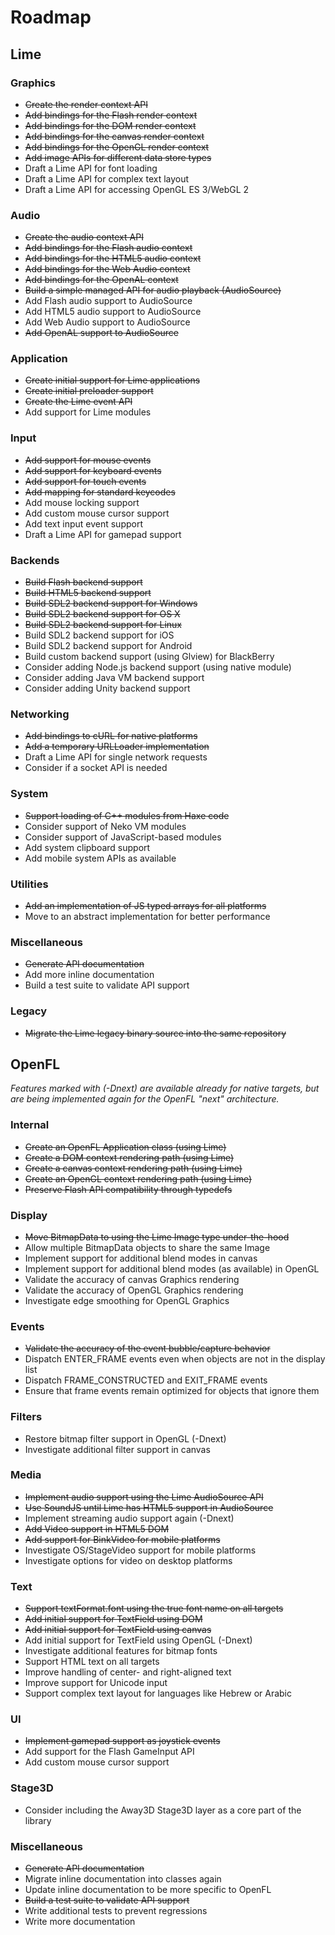# Roadmap

## Lime

### Graphics

* ~~Create the render context API~~
* ~~Add bindings for the Flash render context~~
* ~~Add bindings for the DOM render context~~
* ~~Add bindings for the canvas render context~~
* ~~Add bindings for the OpenGL render context~~
* ~~Add image APIs for different data store types~~
* Draft a Lime API for font loading
* Draft a Lime API for complex text layout
* Draft a Lime API for accessing OpenGL ES 3/WebGL 2

### Audio

* ~~Create the audio context API~~
* ~~Add bindings for the Flash audio context~~
* ~~Add bindings for the HTML5 audio context~~
* ~~Add bindings for the Web Audio context~~
* ~~Add bindings for the OpenAL context~~
* ~~Build a simple managed API for audio playback (AudioSource)~~
* Add Flash audio support to AudioSource
* Add HTML5 audio support to AudioSource
* Add Web Audio support to AudioSource
* ~~Add OpenAL support to AudioSource~~

### Application

* ~~Create initial support for Lime applications~~
* ~~Create initial preloader support~~
* ~~Create the Lime event API~~
* Add support for Lime modules

### Input

* ~~Add support for mouse events~~
* ~~Add support for keyboard events~~
* ~~Add support for touch events~~
* ~~Add mapping for standard keycodes~~
* Add mouse locking support
* Add custom mouse cursor support
* Add text input event support
* Draft a Lime API for gamepad support

### Backends

* ~~Build Flash backend support~~
* ~~Build HTML5 backend support~~
* ~~Build SDL2 backend support for Windows~~
* ~~Build SDL2 backend support for OS X~~
* ~~Build SDL2 backend support for Linux~~
* Build SDL2 backend support for iOS
* Build SDL2 backend support for Android
* Build custom backend support (using Glview) for BlackBerry
* Consider adding Node.js backend support (using native module)
* Consider adding Java VM backend support
* Consider adding Unity backend support

### Networking

* ~~Add bindings to cURL for native platforms~~
* ~~Add a temporary URLLoader implementation~~
* Draft a Lime API for single network requests
* Consider if a socket API is needed

### System

* ~~Support loading of C++ modules from Haxe code~~
* Consider support of Neko VM modules
* Consider support of JavaScript-based modules
* Add system clipboard support
* Add mobile system APIs as available

### Utilities

* ~~Add an implementation of JS typed arrays for all platforms~~
* Move to an abstract implementation for better performance

### Miscellaneous

* ~~Generate API documentation~~
* Add more inline documentation
* Build a test suite to validate API support

### Legacy

* ~~Migrate the Lime legacy binary source into the same repository~~

## OpenFL

_Features marked with (-Dnext) are available already for native targets, but are being implemented again for the OpenFL "next" architecture._

### Internal

* ~~Create an OpenFL Application class (using Lime)~~
* ~~Create a DOM context rendering path (using Lime)~~
* ~~Create a canvas context rendering path (using Lime)~~
* ~~Create an OpenGL context rendering path (using Lime)~~
* ~~Preserve Flash API compatibility through typedefs~~

### Display

* ~~Move BitmapData to using the Lime Image type under-the-hood~~
* Allow multiple BitmapData objects to share the same Image
* Implement support for additional blend modes in canvas
* Implement support for additional blend modes (as available) in OpenGL
* Validate the accuracy of canvas Graphics rendering
* Validate the accuracy of OpenGL Graphics rendering
* Investigate edge smoothing for OpenGL Graphics

### Events

* ~~Validate the accuracy of the event bubble/capture behavior~~
* Dispatch ENTER_FRAME events even when objects are not in the display list
* Dispatch FRAME\_CONSTRUCTED and EXIT\_FRAME events
* Ensure that frame events remain optimized for objects that ignore them

### Filters

* Restore bitmap filter support in OpenGL (-Dnext)
* Investigate additional filter support in canvas

### Media

* ~~Implement audio support using the Lime AudioSource API~~
* ~~Use SoundJS until Lime has HTML5 support in AudioSource~~
* Implement streaming audio support again (-Dnext)
* ~~Add Video support in HTML5 DOM~~
* ~~Add support for BinkVideo for mobile platforms~~
* Investigate OS/StageVideo support for mobile platforms
* Investigate options for video on desktop platforms

### Text

* ~~Support textFormat.font using the true font name on all targets~~
* ~~Add initial support for TextField using DOM~~
* ~~Add initial support for TextField using canvas~~
* Add initial support for TextField using OpenGL (-Dnext)
* Investigate additional features for bitmap fonts
* Support HTML text on all targets
* Improve handling of center- and right-aligned text
* Improve support for Unicode input
* Support complex text layout for languages like Hebrew or Arabic

### UI

* ~~Implement gamepad support as joystick events~~
* Add support for the Flash GameInput API
* Add custom mouse cursor support

### Stage3D

* Consider including the Away3D Stage3D layer as a core part of the library

### Miscellaneous

* ~~Generate API documentation~~
* Migrate inline documentation into classes again
* Update inline documentation to be more specific to OpenFL
* ~~Build a test suite to validate API support~~
* Write additional tests to prevent regressions
* Write more documentation
